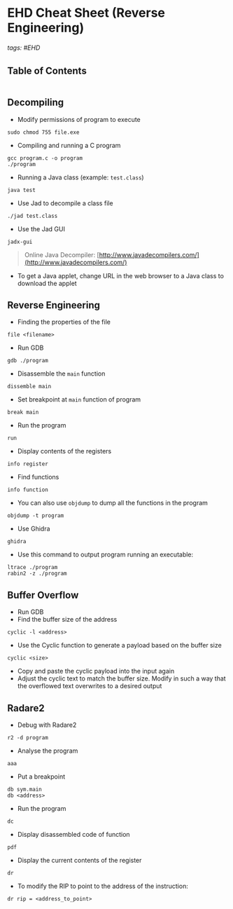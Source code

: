 # EHD Cheat Sheet (Reverse Engineering)

###### tags: #EHD

## Table of Contents
```toc
```

## Decompiling
- Modify permissions of program to execute
```
sudo chmod 755 file.exe
```

- Compiling and running a C program
```
gcc program.c -o program
./program
```

- Running a Java class (example: `test.class`)
```
java test
```

- Use Jad to decompile a class file
```
./jad test.class
```

- Use the Jad GUI
```
jadx-gui
```

> Online Java Decompiler: [http://www.javadecompilers.com/](http://www.javadecompilers.com/)

- To get a Java applet, change URL in the web browser to a Java class to download the applet

## Reverse Engineering
- Finding the properties of the file
```
file <filename>
```

- Run GDB
```
gdb ./program
```

- Disassemble the `main` function
```
dissemble main
```

- Set breakpoint at `main` function of program
```
break main
```

- Run the program
```
run
```

- Display contents of the registers
```
info register
```

- Find functions
```
info function
```

- You can also use `objdump` to dump all the functions in the program
```
objdump -t program
```

- Use Ghidra
```
ghidra
```

- Use this command to output program running an executable:
```
ltrace ./program
rabin2 -z ./program
```

## Buffer Overflow
- Run GDB
- Find the buffer size of the address
```
cyclic -l <address>
```

- Use the Cyclic function to generate a payload based on the buffer size
```
cyclic <size>
```

- Copy and paste the cyclic payload into the input again
- Adjust the cyclic text to match the buffer size. Modify in such a way that the overflowed text overwrites to a desired output

## Radare2
- Debug with Radare2
```
r2 -d program
```

- Analyse the program
```
aaa
```

- Put a breakpoint
```
db sym.main
db <address>
```

- Run the program
```
dc
```

- Display disassembled code of function
```
pdf
```

- Display the current contents of the register
```
dr
```

- To modify the RIP to point to the address of the instruction:
```
dr rip = <address_to_point>
```